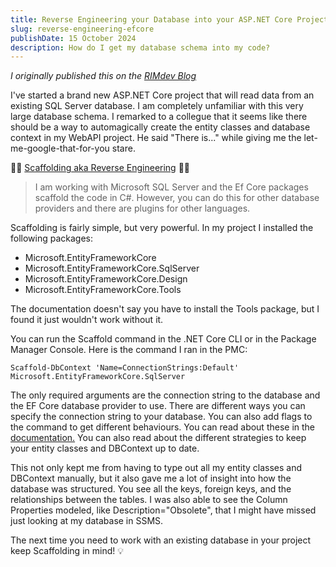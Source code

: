 ```yaml
---
title: Reverse Engineering your Database into your ASP.NET Core Project
slug: reverse-engineering-efcore
publishDate: 15 October 2024
description: How do I get my database schema into my code?
---
```


_I originally published this on the [RIMdev Blog](https://rimdev.io/reverse-engineering-efcore-dotnetcore)_

I've started a brand new ASP.NET Core project that will read data from an existing SQL Server database. I am completely unfamiliar with this very large database schema. I remarked to a collegue that it seems like there should be a way to automagically create the entity classes and database context in my WebAPI project. He said "There is..." while giving me the let-me-google-that-for-you stare.

🎉🎉 [Scaffolding aka Reverse Engineering](https://learn.microsoft.com/en-us/ef/core/managing-schemas/scaffolding/) 🎉🎉

> I am working with Microsoft SQL Server and the Ef Core packages scaffold the code in C#. However, you can do this for other database providers and there are plugins for other languages. 

Scaffolding is fairly simple, but very powerful. In my project I installed the following packages:

- Microsoft.EntityFrameworkCore
- Microsoft.EntityFrameworkCore.SqlServer
- Microsoft.EntityFrameworkCore.Design
- Microsoft.EntityFrameworkCore.Tools

The documentation doesn't say you have to install the Tools package, but I found it just wouldn't work without it. 

You can run the Scaffold command in the .NET Core CLI or in the Package Manager Console. Here is the command I ran in the PMC:

`Scaffold-DbContext 'Name=ConnectionStrings:Default' Microsoft.EntityFrameworkCore.SqlServer`

The only required arguments are the connection string to the database and the EF Core database provider to use. There are different ways you can specify the connection string to your database. You can also add flags to the command to get different behaviours. You can read about these in the [documentation.](https://learn.microsoft.com/en-us/ef/core/managing-schemas/scaffolding/) You can also read about the different strategies to keep your entity classes and DBContext up to date. 

This not only kept me from having to type out all my entity classes and DBContext manually, but it also gave me a lot of insight into how the database was structured. You see all the keys, foreign keys, and the relationships between the tables. I was also able to see the Column Properties modeled, like Description="Obsolete", that I might have missed just looking at my database in SSMS. 

The next time you need to work with an existing database in your project keep Scaffolding in mind! 💡